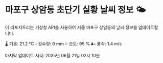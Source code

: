 
# 마포구 상암동 초단기 실황 날씨 정보 🌤️

이 리포지토리는 기상청 API를 사용하여 서울 마포구 상암동의 날씨 정보를 업데이트합니다. 

🌡️ 기온: 21.2 ℃
💧 강수량: 0 mm
💦 습도: 95 %
🌬️ 풍속: 1.4 m/s

마지막 업데이트 시각: 2025년 06월 21일 02시 10분    
